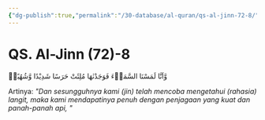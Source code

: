 ```yaml
---
{"dg-publish":true,"permalink":"/30-database/al-quran/qs-al-jinn-72-8/"}
---
```



# QS. Al-Jinn (72)-8
وَّاَنَّا لَمَسْنَا السَّمَاۤءَ فَوَجَدْنٰهَا مُلِئَتْ حَرَسًا شَدِيْدًا وَّشُهُبًاۖ

Artinya: *"Dan sesungguhnya kami (jin) telah mencoba mengetahui (rahasia) langit, maka kami mendapatinya penuh dengan penjagaan yang kuat dan panah-panah api, "*
